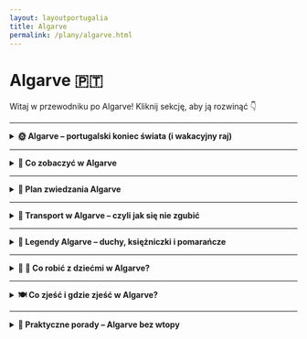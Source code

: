 ```yaml
---
layout: layoutportugalia
title: Algarve
permalink: /plany/algarve.html
---
```


# Algarve 🇵🇹 

Witaj w przewodniku po Algarve! Kliknij sekcję, aby ją rozwinąć 👇


---
<details>
  <summary><strong>🌞 Algarve – portugalski koniec świata (i wakacyjny raj)</strong></summary>
 
  <p>Algarve to ta część Portugalii, gdzie słońce chyba ma etat na pełen etat, plaże są jak z katalogu biura podróży, a klify wyglądają jakby je sam Photoshop projektował. Znajduje się na samym południu kraju i jest idealnym miejscem, jeśli chcesz: leżeć, jeść owoce morza, leżeć znowu, pływać, patrzeć na zachód słońca, i znów – leżeć. Czasem też można coś pozwiedzać, ale bez przesady – Algarve to przede wszystkim relaks i lekkie przypalenie ramion.</p>

  <h3>Co znajdziesz w Algarve?</h3>
  <ul>
    <li><strong>Klify jak z pocztówki</strong> – zwłaszcza w Lagos i przy Ponta da Piedade, gdzie natura poszalała z formami skalnymi. Zdjęcia robią się same, a selfie-stick aż piszczy z radości.</li>
    <li><strong>Plaże marzeń</strong> – od zatoczek ukrytych między skałami (Praia do Camilo) po długie piaskowe połacie (Meia Praia). Nogi będą piachowe, ale dusza szczęśliwa.</li>
    <li><strong>Urocze miasteczka</strong> – jak Tavira, Olhão czy Silves, gdzie życie toczy się powoli, a kawa smakuje jak powinna. Idealne, żeby „na chwilę przysiąść” i spędzić tam pół dnia.</li>
    <li><strong>Faro – lotnisko i więcej</strong> – większość zna tylko terminal, ale warto zajrzeć do starego miasta i zobaczyć Kościół z kośćmi (dosłownie, ściany z czaszek).</li>
    <li><strong>Owoce morza wszędzie</strong> – grillowane sardynki, ośmiornice, krewetki i inne morskie potwory. Nawet jak nie lubisz, to polubisz. A jeśli nie, to przynajmniej spróbujesz i powiesz, że jadłeś.</li>
  </ul>

  <h3>Dla kogo Algarve?</h3>
  <p>Dla tych, co chcą się wygrzać, dla surferów szukających fal po zachodniej stronie (Sagres i okolice), dla rodzin z dziećmi, dla zakochanych i dla tych, co po prostu chcą poczuć, że wakacje to stan ducha. Algarve nie wymaga wysiłku. Wystarczy się tam pojawić, a reszta zadzieje się sama (z wyjątkiem posmarowania się kremem z filtrem – to jednak trzeba zrobić samemu).</p>

  <p><em>PS: Nie zapomnij o kapeluszu, przeciwsłonecznych okularach i spokoju ducha – w Algarve to pakiet podstawowy.</em></p>
 
</details>
 

---

<details>
  <summary><strong>👀 Co zobaczyć w Algarve</strong></summary>
   
  <p>Algarve to nie tylko plaże i chillout – chociaż przyznajmy, to głównie one. Ale jeśli najdzie Cię nagła potrzeba „czegoś więcej”, oto lista atrakcji, które warto ogarnąć między jednym a drugim leżeniem:</p>

<details>    
  <summary><strong>🌅 Ponta da Piedade – klifowy spektakl natury</strong></summary>
  <p>📍 Współrzędne: 37.0805° N, 8.6696° W</p>

  <p>Jeśli Algarve miałoby swoją wizytówkę, to byłaby nią właśnie <strong>Ponta da Piedade</strong>. Ten spektakularny przylądek tuż przy Lagos wygląda jakby Matka Natura zamówiła specjalnie sesję zdjęciową u najlepszego fotografa. Złociste klify, szmaragdowo-turkusowa woda, łuki skalne, jaskinie, a wszystko to jakby przypadkiem rozsypane w najbardziej malowniczym miejscu na wybrzeżu. I co najważniejsze – zero kiczu. Czyste piękno.</p>

  <p>Na szczycie przylądka znajdziesz latarnię morską (uroczą, ale to nie ona jest gwiazdą) oraz system schodów prowadzących w dół – 182 stopnie do podziwiania klifów z poziomu wody. Ostrzegam: schody w dół są łatwe, schody w górę… mniej. Ale warto. Serio.</p>

  <p><strong>Najlepszy sposób zwiedzania?</strong> Zdecydowanie z łodzi! W porcie w Lagos codziennie rano startują małe łódki, które wpływają do grot, przepływają pod skalnymi łukami i omijają formacje skalne o wdzięcznych nazwach w stylu "słoń" czy "wielbłąd". Przewodnicy lubią rzucać żarciki – niektóre lepsze, niektóre… portugalskie.</p>

  <p>Jeśli nie lubisz kołysania (lub przewodników), możesz też wynająć kajak lub stand-up paddle i samodzielnie wpłynąć do jaskiń. Dla odważnych – bajka. Dla początkujących – mokre szorty gratis.</p>

  <p><strong>Porady od wyjadaczy:</strong></p>
  <ul>
    <li>🕶️ Rano – najlepsze światło i mniej ludzi. Idealne na zdjęcia "na Instagrama, ale bez tłumu w tle".</li>
    <li>🧴 Słońce praży jak na patelni – krem z filtrem obowiązkowy, chyba że chcesz przybrać barwy skał.</li>
    <li>🚤 Łódki odpływają z Lagos – nie rezerwuj na ostatnią chwilę w sezonie. Potem zostaje ci tylko machanie innym z klifu.</li>
    <li>📸 Koniecznie zabierz aparat, powerbank i pojemność w telefonie. Tu nawet kamień wygląda jak dzieło sztuki.</li>
  </ul>

  <p><em>Podsumowując:</em> Ponta da Piedade to nie punkt na mapie – to miejsce, które na długo zostaje w pamięci. A jeśli jeszcze trafisz na zachód słońca, to… cóż, pozostaje tylko wzruszyć się i zamówić sangrię na uczczenie widoków.</p>

</details>


<details>    
  <summary><strong>🏖️ Praia da Marinha – złota królowa plaż Algarve</strong></summary>
  <p>📍 Współrzędne: 37.0906° N, 8.4126° W</p>

  <p>To nie jest zwykła plaża. <strong>Praia da Marinha</strong> to ta plaża, którą pokazują w katalogach biur podróży, gdy chcą ci sprzedać "rajski wypoczynek w Portugalii" – i, o dziwo, tym razem nie kłamią. To naprawdę jedna z <em>najpiękniejszych plaż Europy</em>, według CNN, TripAdvisora i twojej sąsiadki Grażyny, która była tu trzy razy.</p>

  <p>Z góry wygląda jak obraz – złociste klify, woda w odcieniach turkusu i szmaragdu, i charakterystyczne skały w kształcie łuków oraz wież, które wyglądają jak zamki z piasku, tylko zrobione przez Posejdona. Możesz je podziwiać z punktu widokowego tuż przy parkingu – idealne miejsce na zdjęcia typu "spontan w długiej sukience z rozwianym włosem" (czyli tak naprawdę 45 minut pozowania).</p>

  <p>Zejście na plażę prowadzi po schodkach wykutych w skale – nie są trudne, ale po drodze można zgubić klapki, dziecko i cierpliwość. Na dole czeka cię raj – miękki piasek, woda przejrzysta jak łza i formacje skalne, które tworzą małe zatoczki, idealne do kąpieli, snurkowania i... romantycznych selfie.</p>

  <p><strong>Bonus dla aktywnych:</strong> plaża leży na trasie słynnego <strong>szlaku siedmiu wiszących dolin (Sete Vales Suspensos)</strong> – można dojść tu pieszo z Benagil lub dalej, a po drodze zbierać widoki jak pokemony. Tylko zrób zapas wody i kremu z filtrem, bo słońce nie bierze jeńców.</p>

  <p><strong>Praktyczne rady od plażowego guru:</strong></p>
  <ul>
    <li>🥾 Rano – najlepiej. Mniej ludzi, lepsze światło, więcej miejsca na ręcznik.</li>
    <li>🧺 Brak restauracji na dole – zabierz kanapki, owoce i coś do picia (prosecco? nie osądzam).</li>
    <li>🚻 Toalety są przy parkingu – skorzystaj <em>przed</em> zejściem, serio.</li>
    <li>🌊 Prądy bywają mocne – pływaj przy brzegu, nie udawaj delfina.</li>
    <li>📸 Drony są mile widziane – ale tylko jeśli umiesz nimi latać i nie wlecisz komuś w głowę.</li>
  </ul>

  <p><em>Podsumowując:</em> Praia da Marinha to złoty standard portugalskiego wybrzeża. Jeśli masz tylko jeden dzień na plażowanie w Algarve – przyjedź właśnie tutaj. I weź dużo pamięci w telefonie, bo każde 5 metrów to inne zdjęcie warte tapety na pulpicie.</p>

</details>


<details>    
  <summary><strong>🏰 Zamek w Silves – czerwony gigant z czasów Maurów</strong></summary>
  <p>📍 Współrzędne: 37.1895° N, 8.4384° W</p>

  <p>Jeśli Algarve kojarzy Ci się tylko z plażami i klifami, to <strong>Silves</strong jest tu po to, żeby to zmienić. To małe, klimatyczne miasteczko leży trochę w głębi lądu, z dala od parawanów i piasku w butach, i skrywa <strong>prawdziwą perełkę z czasów, gdy w Portugalii rządzili Maurowie</strong> – monumentalny, ceglano-czerwony zamek, który wygląda, jakby wciąż czekał na powrót sułtana (albo ekipy Netflixa kręcącej serial).</p>

  <p>Sam <strong>zamek w Silves</strong> to największa mauretańska twierdza w Algarve. Z murów rozciąga się widok na całe miasto i okoliczne doliny – można z tego miejsca spokojnie planować podbój regionu albo po prostu zjeść kanapkę z serem i podziwiać cyprysy.</p>

  <p>W środku zamku czeka kilka niespodzianek: potężne zbiorniki na wodę (maurów nie dało się zaskoczyć suszą), wykopaliska archeologiczne, po których można chodzić jak po sali muzealnej na świeżym powietrzu, oraz klimatyczny dziedziniec z pomarańczami. A jeśli masz wyobraźnię – usłyszysz echa dawnych bitew, szelest jedwabnych szat i stukot sandałów (albo to po prostu turyści w japonkach).</p>

  <p>Po zamku warto zejść do miasteczka – brukowane uliczki, białe domy z kolorowymi ramkami wokół okien, kawiarenki z pastel de nata i ludzie, którzy nigdzie się nie spieszą. Obok zamku znajduje się także imponująca <strong>katedra Sé de Silves</strong> – gotycka, zbudowana na fundamentach dawnego meczetu. Historia? Mieszanka totalna. I właśnie to jest piękne.</p>

  <p><strong>Wskazówki od zamkowego skauta:</strong></p>
  <ul>
    <li>🎫 Wstęp do zamku to zaledwie kilka euro – taniej niż kawa w Paryżu, a widoki lepsze.</li>
    <li>🕰️ Unikaj popołudnia latem – zamek nagrzewa się jak piekarnik z funkcją termoobiegu.</li>
    <li>📷 Weź aparat. Serio. Te czerwone mury na tle błękitnego nieba to fotogeniczny jackpot.</li>
    <li>🍊 W sezonie dojrzewają pomarańcze – pachnie bajką, a niektórzy twierdzą, że to właśnie tu narodził się pomysł na sok pomarańczowy.</li>
    <li>🚗 Najlepiej dojechać autem. Transport publiczny? Jest, ale działa jakby miał sjestę przez cały dzień.</li>
  </ul>

  <p><em>Podsumowując:</em> Silves to Algarve z zupełnie innej bajki – mniej plażowej, bardziej historycznej, klimatycznej i… cichszej. Idealne miejsce, by odpocząć od tłumów i zanurzyć się w średniowiecznej opowieści. A przy okazji – zrobić trochę kroków na murach zamku. Twoje buty będą zadowolone.
  </p>

</details>


<details>    
  <summary><strong>⛱️ Benagil Cave – dziura w dachu, która podbiła Internet</strong></summary>
  <p>📍 Współrzędne: 37.0877° N, 8.4251° W</p>

  <p>To nie jest zwykła jaskinia. <strong>Benagil Cave</strong>, znana też jako Algar de Benagil, to <em>gwiazda Instagrama, Pinterestu i folderów „bucket list”</em> – i nie bez powodu. Ta olbrzymia grota wyrzeźbiona przez ocean wygląda jak coś pomiędzy świątynią natury a ukrytą bazą Batmana. A w suficie… magiczne okno! Wielka dziura, przez którą wpada światło, oświetlając złoty piasek i turkusową wodę wewnątrz. Efekt? Kosmos.</p>

  <p><strong>Jak tam się dostać?</strong> No właśnie – to najczęstsze pytanie. Bo Benagil Cave to diva – piękna, ale niełatwa w obsłudze. Nie da się do niej <strong>zejść z klifu</strong> (choć wielu próbowało – z pomocą karetki). Najbezpieczniejsze opcje to:</p>
  <ul>
    <li>🚤 <strong>Rejs łodzią</strong> z plaży Benagil lub z Portimão – najwygodniejsza opcja, często z przewodnikiem, który zna 12 dowcipów o skałach.</li>
    <li>🛶 <strong>Kajakiem</strong> – dla sportowców lub tych, którzy lubią, jak woda chlupie za kołnierzem.</li>
    <li>🏄‍♂️ <strong>Stand-up paddle</strong> – bardziej ryzykowna opcja dla równowagowych ninja.</li>
  </ul>

  <p><strong>Uwaga!</strong> <em>Nie</em> próbuj dopłynąć wpław. Serio. Fale, skały i prądy potrafią pokazać, że to ocean, a nie basen w kurorcie. Poza tym – zabierzesz telefon? Selfie z wnętrza jaskini to obowiązek.</p>

  <p>Wewnątrz groty jest plaża – mała, piaszczysta, otoczona przez monumentalne skały i bajeczne kolory. Akustyka jak w operze, widoki jak z pocztówki, a uczucie? Jakbyś odkrył sekret, o którym wiedzą tylko bogowie oceanu i kilku influencerów z dronem.</p>

  <p><strong>Porady od ludzi, którzy już tam byli i przeżyli:</strong></p>
  <ul>
    <li>⏰ Wybierz poranek – mniej ludzi, lepsze światło, mniejsze fale.</li>
    <li>🎟️ Zarezerwuj wycieczkę wcześniej, zwłaszcza w sezonie – inaczej zostaniesz na brzegu z rozczarowaniem i gofrem.</li>
    <li>🩴 Weź wodoodporne buty i rzeczy, które mogą się zamoczyć – chyba że lubisz wracać z plecakiem, który pachnie jak łódź rybacka.</li>
    <li>📸 Najlepsze zdjęcia? Stań pod dziurą i spójrz w górę – światło robi robotę. Bonus: 50% szans, że trafisz na czyjegoś drona w kadrze.</li>
  </ul>

  <p><em>Podsumowując:</em> Benagil Cave to jedna z tych atrakcji, które wyglądają jak fejk, a są całkowicie prawdziwe. Magiczna, unikatowa, kapryśna – ale jak już tam staniesz i spojrzysz w górę, wiesz, że właśnie dotknąłeś portugalskiego cudu natury. I będzie Ci się śniła po powrocie do domu.</p>
</details>


<details>    
  <summary><strong>🦩 Ria Formosa – Algarve w wersji dzikiej i zaskakująco różowej</strong></summary>
  <p>📍 Współrzędne (centrum parku): 37.0172° N, 7.7745° W</p>

  <p>Ria Formosa to <strong>park narodowy z innej bajki</strong> – nie klify, nie jaskinie, nie zamki... tylko wielki, rozległy labirynt <strong>lagun, mokradeł, wysp i kanałów</strong>, gdzie Algarve pokazuje swoją <em>zielono-niebieską, dziką twarz</em>. Dla miłośników natury – raj. Dla dzieci – przygoda. Dla flamingów – dom.</p>

  <p>Ten nadmorski ekosystem ciągnie się wzdłuż wybrzeża, od Faro po Tavirę, i wygląda zupełnie inaczej w zależności od pory dnia i... przypływu. W jednej chwili idziesz po suchej ścieżce, a dwie godziny później masz już jezioro pod nogami. Nuda? Tu nie istnieje.</p>

  <p>Główne atrakcje? <strong>Flamingi, kormorany, wydmy, wyspy z dzikimi plażami</strong>, tradycyjne łodzie rybackie i szlaki, na których nie spotkasz ani McDonalda, ani tłumu turystów. Za to możesz natknąć się na... <strong>kraby przemykające bokiem przez ścieżkę</strong>, świnie błotne (nie oceniamy), a nawet ludzi zbierających małże z błota – od pokoleń.</p>

  <p><strong>Jak zwiedzać?</strong> Ria Formosa to nie jeden punkt na mapie – to cały świat. Najlepsze opcje:</p>
  <ul>
    <li>🛶 <strong>Rejs łodzią</strong> z Faro lub Olhão – różne trasy, niektóre zahaczają o dzikie wyspy z plażami, które wyglądają jak Karaiby (bez kokosów).</li>
    <li>🚶‍♀️ <strong>Wędrówki piesze</strong> – zwłaszcza w okolicach <strong>Ludo Trail</strong> (obok lotniska w Faro), gdzie można spotkać flamingi, bociany i ludzi robiących zdjęcia każdej mewie.</li>
    <li>🚲 <strong>Rowerem</strong> – wiele ścieżek rowerowych prowadzi przez parki, pola i mosty z widokiem na wodę. Zero nudnych kilometrów.</li>
  </ul>

  <p><strong>Wyspy w Ria Formosa</strong> to osobna liga. <strong>Ilha Deserta</strong> to – jak nazwa wskazuje – pusta wyspa z niesamowitą plażą i jednym barem (serio, <em>jednym</em>). <strong>Ilha do Farol</strong> to wioska z latarnią morską i domkami jak z pocztówek. <strong>Ilha da Culatra</strong> – spokojne rybackie życie, zero asfaltu, piasek zamiast chodników.</p>

  <p><strong>Porady od obserwatorów ptaków (i ludzi):</strong></p>
  <ul>
    <li>🕊️ Najwięcej flamingów wczesnym rankiem lub przy zachodzie słońca – i nie, nie są różowe jak guma balonowa, tylko bardziej w kolorze „łososiowej elegancji”.</li>
    <li>🌊 Przypływy zmieniają wszystko – sprawdź tabelę pływów, jeśli planujesz wędrówki przybrzeżne.</li>
    <li>🧢 Słońce pali – nawet wiosną. Weź kapelusz, krem, dużo wody i coś do jedzenia (bo na szlaku nie ma Żabki).</li>
    <li>🚤 Rejsy są różne – od szybkich łodzi motorowych po spokojne łódki rybackie. Wybierz zgodnie z temperamentem i tolerancją na bryzgającą wodę.</li>
  </ul>

  <p><em>Podsumowując:</em> Ria Formosa to Algarve bez parasoli plażowych i plastikowych pamiątek. To miejsce, gdzie natura rządzi, flamingi mają priorytet, a człowiek musi się dostosować – i dobrze. Bo takich miejsc na mapie Europy już niewiele zostało.</p>
</details>

<details>    
  <summary><strong>🌊 Sagres & Przylądek Świętego Wincentego – koniec świata, a jednak początek przygody</strong></summary>
  <p>📍 Współrzędne: 37.0246° N, 8.9957° W</p>

  <p>Wyobraź sobie, że stoisz na skraju Europy. Dalej już tylko ocean, wiatr i legendy o tym, że kiedyś właśnie tu kończył się świat. Witamy w <strong>Sagres</strong> i na <strong>Cabo de São Vicente</strong> – miejscu, gdzie historia, natura i „wiatr urywający głowę” spotykają się na herbatce.</p>

  <p><strong>Sagres</strong> to spokojne, nieco senne miasteczko, które w średniowieczu było centrum <em>nawigacyjnego geniuszu</em>. To właśnie tu książę Henryk Żeglarz (tak, ten od wielkich odkryć) założył swoją szkołę morską. Dziś po Henryku zostało muzeum, twierdza i mnóstwo gołębi, ale klimat odkrywcy wciąż unosi się w powietrzu.</p>

  <p><strong>Fortaleza de Sagres</strong> to punkt obowiązkowy. Wchodzisz na wielką skalistą platformę, otoczoną oceanem, gdzie znajduje się potężna forteca z XVIII wieku. W środku – <strong>róża wiatrów</strong>, tajemniczy kompas wielkości boiska i widoki, które wyglądają jak tło do reklamy perfum „Wolność i sól morska”.</p>

  <p>Potem pora na crème de la crème, czyli <strong>Przylądek Świętego Wincentego</strong>. To <em>najbardziej na południowy zachód wysunięty punkt Europy kontynentalnej</em>. Klify tu są potężne, ocean grzmi jak basista w kapeli metalowej, a latarnia morska stoi na straży od 1846 roku. I uwaga: nadal działa! W nocy błyska jak gwiazda rocka na tournée.</p>

  <p><strong>Co robić?</strong></p>
  <ul>
    <li>📸 Fotografuj – najlepiej o zachodzie słońca, kiedy niebo płonie, a selfie nabierają epickiego znaczenia.</li>
    <li>🍔 Zjedz hot-doga w budce przy latarni – serio, lokalny klasyk. Nazywają go „<em>The Last Sausage Before America</em>”.</li>
    <li>🧭 Posłuchaj wiatru – nie masz wyjścia. Nosi czapki, okulary i dzieci. Przygotuj się na fryzurę „po portugalsku”, czyli: burza na głowie.</li>
  </ul>

  <p><strong>Pro tipy:</strong></p>
  <ul>
    <li>🧥 Weź kurtkę – nawet latem. Serio. To <em>jedno z najbardziej wietrznych miejsc w Europie</em>, i nie mów, że nie ostrzegałem.</li>
    <li>🚗 Najlepiej dojechać samochodem – autobusy tu zaglądają, ale raczej z ciekawości niż regularnie.</li>
    <li>🥾 Jeśli masz czas, przejdź kawałek szlakiem Rota Vicentina – widoki jak z katalogu National Geographic, tylko z większą ilością kurzu w butach.</li>
  </ul>

  <p><em>Podsumowując:</em> Sagres i Cabo de São Vicente to nie tylko „końcówka mapy”, ale miejsce, gdzie naprawdę <strong>czuć potęgę natury</strong>, historię odkrywców i urok dzikiego Algarve. Po wizycie tutaj człowiek nabiera respektu do żywiołów… i porządnego apetytu.</p>
  
</details>

<details>    
  <summary><strong>🏛️ Praça da República w Tavirze – główny plac, który zna wszystkie plotki</strong></summary>
  <p>📍 Współrzędne: 37.1255° N, 7.6459° W</p>

  <p>Jeśli Tavira to serce wschodniego Algarve, to <strong>Praça da República</strong> jest jego bicie – rytmiczne, leniwe i bardzo portugalskie. To nie tylko plac, to <em>scena życia miejskiego</em>: z jednej strony kawiarnie i lodziarnie, z drugiej neoklasyczny ratusz, w tle odgłosy rozmów, stukot filiżanek i… szum palmy, która widziała więcej niż niejeden przewodnik.</p>

  <p>W dzień – miejsce na kawkę, odpoczynek i obserwowanie emerytów grających w domino. Wieczorem – romantyczna sceneria do zdjęć, spacerów i śpiewów z lokalnego festiwalu, jeśli trafisz. Atmosfera? <strong>100% slow life</strong> – tu nikt się nie spieszy, a jeśli ktoś biegnie, to pewnie zgubił kapelusz przy przeciągu z Ria Formosa.</p>

  <p>W centrum placu stoi <strong>pomnik żołnierzy poległych w I wojnie światowej</strong>, a kilka kroków dalej płynie <strong>rzeka Gilão</strong> z zabytkowym rzymskim mostem, który też wszystko widział, ale nie zdradzi. W sezonie odbywają się tu koncerty, festiwale i nocne spacery z lodami – obowiązkowo z bakaliowym.</p>

  <p><strong>Co zobaczyć wokół?</strong></p>
  <ul>
    <li>⛪ <strong>Igreja da Misericórdia</strong> – barokowy kościółek z błękitnymi azulejos wewnątrz. Niewielki, ale WOW.</li>
    <li>🌉 <strong>Ponte Romana</strong> – most niby rzymski, ale raczej średniowieczny. Za to widoki na rzekę i kamieniczki – pocztówkowe.</li>
    <li>☕ Kawiarnie z widokiem – usiądź, zamów <em>galão</em> (portugalską kawę z mlekiem) i zachwyć się, że życie może być takie proste.</li>
  </ul>

  <p><strong>Pro tipy:</strong></p>
  <ul>
    <li>🕰️ Najlepszy czas na wizytę? Tuż przed zachodem słońca – złote światło i chłodniejszy klimat sprawiają, że Tavira wygląda jak z katalogu „Idealne życie nad rzeką”.</li>
    <li>🍦 Lody? Idź w stronę domowych smaków – figi, migdały, miód. Algarve na języku.</li>
    <li>🪑 Nie bój się usiąść na ławce i po prostu popatrzeć – Tavira to miasto, które nagradza cierpliwych obserwatorów.</li>
  </ul>

  <p><em>Podsumowując:</em> Praça da República to nie tylko plac. To <strong>miejsce spotkań, smaków i chwil bez pośpiechu</strong>. Nie musisz tu nic robić – wystarczy być. A to w Tavirze uznaje się za sukces dnia.</p>
  
</details>


<details>    
  <summary><strong>⛪ Igreja de São Lourenço – niepozorna z zewnątrz, oszałamiająca w środku</strong></summary>
  <p>📍 Współrzędne: 37.0841° N, 8.0246° W</p>

  <p>Nie daj się zwieść – ta niewielka, biała kapliczka w miasteczku Almancil wygląda z zewnątrz jak wiele innych portugalskich kościołów: skromna fasada, cicha uliczka, zero blasku. Ale wystarczy przekroczyć próg <strong>Igreja de São Lourenço</strong>, żeby… opaść z wrażenia.</p>

  <p>Wnętrze to prawdziwa <strong>eksplozja niebiesko-białych azulejos</strong> z XVIII wieku. Każda ściana, sufit, kopuła – pokryte są ręcznie malowaną ceramiką, tworząc niekończące się opowieści o życiu św. Wawrzyńca (czyli São Lourenço), który – jak głosi legenda – zginął śmiercią męczeńską na ruszcie. Ale spokojnie, w kościele nie czuć spalenizny, tylko <em>zachwyt i szacunek do portugalskiego kunsztu dekoracji</em>.</p>

  <p>To jedno z najlepszych przykładów baroku „z kafelków” w całym Algarve. Gra światła na bieli i błękicie, złocenia, rzeźbiony ołtarz – wszystko to sprawia, że wnętrze kościółka wygląda bardziej jak królewska komnata niż miejsce modlitwy w niewielkim miasteczku.</p>

  <p><strong>Dlaczego warto?</strong></p>
  <ul>
    <li>🎨 Azulejos – to nie są tylko dekoracje. To <em>cała Biblia na płytkach</em>. Sceny z życia świętego, symbole, rośliny i aniołki. Możesz podziwiać godzinami.</li>
    <li>📷 Idealne miejsce na zdjęcia „wow”, choć <strong>zakaz fotografowania</strong> bywa egzekwowany – aparat lepiej schować, a chłonąć wzrokiem.</li>
    <li>🧘 Cisza i spokój – mimo rosnącej popularności, miejsce wciąż jest intymne i niezatłoczone. Idealne na chwilę zadumy lub po prostu… odpoczynku od upału.</li>
  </ul>

  <p><strong>Pro tipy:</strong></p>
  <ul>
    <li>🎟️ Wstęp jest płatny (ok. 2-3 €), ale <strong>warto każdej monety</strong>. Gotówka może się przydać, bo nie zawsze działa terminal.</li>
    <li>🕰️ Sprawdź godziny otwarcia – kościół często zamknięty w porze sjesty (13:00–15:00) i w niedziele.</li>
    <li>🚗 Najlepiej podjechać autem – Almancil nie jest dużym miasteczkiem, ale komunikacja publiczna raczej omija to miejsce.</li>
  </ul>

  <p><em>Podsumowując:</em> Igreja de São Lourenço to <strong>klejnot barokowego Algarve</strong>, który pokazuje, że nie wszystko, co imponujące, musi być ogromne. To jedna z tych atrakcji, po których wychodzisz i mówisz tylko: „wow”. I masz rację.</p>
  
</details>

<details>    
  <summary><strong>🏖️ Praia do Camilo – 200 schodów do raju (i tyle samo z powrotem)</strong></summary>
  <p>📍 Współrzędne: 37.0911° N, 8.6696° W</p>

  <p>Jeśli Algarve miałoby wybrać swoje ulubione selfie, to byłoby zrobione właśnie tutaj – na <strong>Praia do Camilo</strong>, jednej z najbardziej fotogenicznych plaż w całym regionie. Ukryta między skalistymi klifami Lagos, oferuje <em>widoki jak z folderu biura podróży</em>, tylko że prawdziwe.</p>

  <p>Żeby się tu dostać, trzeba zejść po drewnianych schodach. Dokładnie 200 stopni w dół – liczysz przy pierwszym zejściu, przy powrocie raczej sapiesz. Ale warto, bo na dole czeka <strong>złoty piasek, turkusowa woda</strong> i magiczne formacje skalne, które wyrzeźbił sam ocean… albo bardzo ambitny artysta natury.</p>

  <p><strong>Dlaczego wszyscy tu przychodzą?</strong></p>
  <ul>
    <li>📸 <strong>Widok z góry</strong> – ten moment, gdy stoisz u szczytu schodów i widzisz plażę wciśniętą między pomarańczowe klify i lazurową wodę… <em>natychmiastowa potrzeba zrobienia zdjęcia</em>.</li>
    <li>⛱️ <strong>Relaks w stylu boutique</strong> – plaża jest nieduża, ale dzięki temu intymna. Dwie zatoczki połączone wydrążonym w skale tunelem tworzą coś na kształt sekretnego resortu natury.</li>
    <li>🌊 <strong>Snorkeling</strong> – przejrzysta woda i skaliste dno to raj dla fanów maski i rurki. Może nie Wielka Rafa, ale rybki są, kraby też, i czasem nawet cień ośmiornicy.</li>
  </ul>

  <p><strong>Pro tipy:</strong></p>
  <ul>
    <li>🕒 Najlepiej przyjść rano – wtedy jeszcze są miejsca i słońce idealnie oświetla wodę. W sezonie robi się tu naprawdę tłoczno!</li>
    <li>🥤 Weź wodę i przekąski – na dole nie ma żadnych barów. Natura mówi: „Zrelaksuj się, ale przygotuj sam.”</li>
    <li>🌅 Zachód słońca z góry schodów? <strong>Najlepszy Instagram moment Algarve</strong>. Usiądź, zachwyć się i… nie zbliżaj się za bardzo do krawędzi.</li>
  </ul>

  <p><em>Podsumowując:</em> Praia do Camilo to <strong>mała plaża z wielkim efektem „wow”</strong>. Idealna na poranny chill, snorkeling i zachwyty estetyczne. Schody Cię zmęczą, ale serducho powie: „Dzięki, że tu przyszliśmy.”</p>

</details>

<details>    
  <summary><strong>🌆 Albufeira – imprezowa stolica Algarve z duszą rybackiej wioski</strong></summary>
  <p>📍 Współrzędne: 37.0891° N, 8.2479° W</p>

  <p>Kiedyś cicha wioska rybacka z białymi domkami i suszącymi się ośmiornicami, dziś – <strong>centrum rozrywki, plażowania i nocnego życia</strong> w Algarve. Albufeira to miasto, które nigdy nie śpi (albo przynajmniej robi przerwę tylko w porze sjesty).</p>

  <p>To miejsce, gdzie rano spacerujesz po wąskich uliczkach starego miasta z kawą i pastel de nata, w południe chillujesz na plaży z drinkiem w kokosie, a wieczorem… no cóż, <strong>tańczysz do białego rana na The Strip</strong> – czyli najbardziej imprezowej ulicy Algarve, gdzie każda knajpa ryczy innym beatem, a neonów więcej niż w Las Vegas (tylko z większą ilością sandałów).</p>

  <p><strong>Co warto zobaczyć w Albufeirze?</strong></p>
  <ul>
    <li>🏖️ <strong>Praia dos Pescadores</strong> – plaża rybaków z widokiem na klify i kolorowe łodzie. Idealna do zdjęć, opalania i testowania poziomu piasku między palcami.</li>
    <li>⛪ <strong>Stare miasto</strong> – białe domy, brukowane uliczki, muzyka na żywo, sklepy z kapeluszami, które nigdy nie będą pasować, ale musisz je kupić.</li>
    <li>🚡 <strong>Windy panoramiczne</strong> – tak, są tu windy miejskie! Możesz podjechać z poziomu plaży na klify i poczuć się jak w futurystycznym filmie wakacyjnym.</li>
  </ul>

  <p><strong>Dla kogo jest Albufeira?</strong></p>
  <ul>
    <li>🎉 Dla imprezowiczów – w lipcu i sierpniu miasto zamienia się w jedno wielkie party. Jeśli szukasz ciszy – wybierz Tavirę.</li>
    <li>👨‍👩‍👧‍👦 Dla rodzin – mimo reputacji, Albufeira ma też sporo atrakcji dla dzieci, zwłaszcza w ciągu dnia (plaże, parki wodne w pobliżu, rejsy z delfinami).</li>
    <li>🏖️ Dla plażowiczów – w mieście i wokół niego znajdziesz mnóstwo plaż: od tłocznych i kolorowych po ukryte zatoczki dla zakochanych i introwertyków.</li>
  </ul>

  <p><strong>Pro tipy:</strong></p>
  <ul>
    <li>🚕 Po „The Strip” lepiej wrócić taksówką niż na piechotę – nogi nie wytrzymają samby do 4 rano.</li>
    <li>🍽️ Zaskakująco dobra kuchnia w bocznych uliczkach – nie zniechęcaj się turystycznym zgiełkiem, bo między barami kryją się perełki z domowymi daniami.</li>
    <li>📅 Poza sezonem (maj, wrzesień) miasto zwalnia – plaże są puste, a słońce nadal działa. Ideał.</li>
  </ul>

  <p><em>Podsumowując:</em> Albufeira to <strong>wakacyjna mieszanka słońca, muzyki, smażonego dorsza i neonów</strong>. Idealna dla tych, którzy chcą połączyć plażing z imprezingiem – i nie boją się odrobiny hałasu w zamian za dużo przygód.</p>

</details>


<details>    
  <summary><strong>⚓ Lagos – historia, klify i zachody słońca, które zatrzymują czas</strong></summary>
  <p>📍 Współrzędne: 37.1017° N, 8.6742° W</p>

  <p>Jeśli Algarve miałoby własną pocztówkę, to byłaby zrobiona właśnie tutaj – w <strong>Lagos</strong>, mieście łączącym portugalską duszę, piracką przeszłość i instagramowe klify w jedno niezapomniane miejsce.</p>

  <p>To dawne miasto portowe miało sporo przygód: statki, odkrywcy, handlarze… a dziś? <strong>Turyści, artyści i surferzy</strong>. Lagos jest żywe, ale nie hałaśliwe, piękne, ale nie sztuczne – po prostu idealne na wakacyjny romans z Portugalią.</p>

  <p><strong>Co tu robić?</strong></p>
  <ul>
    <li>⛰️ <strong>Ponta da Piedade</strong> – klify, które wyglądają jakby zostały stworzone specjalnie do folderów biur podróży. Najlepiej zobaczyć je z łodzi albo o zachodzie słońca – <em>gwarantowane „wow”</em>.</li>
    <li>🏖️ <strong>Praia do Camilo</strong> – 200 schodków do plaży marzeń. Mała, urocza, idealna na zdjęcia i relaks (i zadyszkę przy powrocie).</li>
    <li>🏰 <strong>Stare miasto</strong> – pełne kolorowych domów, brukowanych uliczek, klimatycznych knajpek i murali, które próbują przekonać Cię, żebyś został tu na zawsze.</li>
    <li>⛵ <strong>Rejsy po jaskiniach</strong> – wsiadasz do małej łódki, wpływasz do skalnych korytarzy i przez chwilę czujesz się jak portugalski Indiana Jones (z kamizelką ratunkową).</li>
  </ul>

  <p><strong>Dla kogo jest Lagos?</strong></p>
  <ul>
    <li>⛵ Dla romantyków – zachody słońca na klifach to czyste złoto.</li>
    <li>🏄 Dla surferów i aktywnych – w okolicy znajdziesz świetne fale, trasy rowerowe i piesze.</li>
    <li>📷 Dla fanów zdjęć – Lagos to jedna wielka sesja zdjęciowa: ściany w pastelowych kolorach, stare drzwi, kaktusy i kwiaty rosnące tam, gdzie nikt ich nie zaprosił.</li>
  </ul>

  <p><strong>Pro tipy:</strong></p>
  <ul>
    <li>🕒 O poranku idź na Praia do Camilo, przed tłumem i słońcem jak z piekarnika.</li>
    <li>🍦 Spróbuj lokalnych lodów figowych – smak Algarve w wersji mrożonej.</li>
    <li>🚗 Parking w centrum? Lepiej nie. Zostaw auto kawałek dalej i przespaceruj się przez piękne uliczki.</li>
  </ul>

  <p><em>Podsumowując:</em> Lagos to <strong>esencja Algarve w pigułce</strong>: historia, plaże, klify i luz. Jedziesz na chwilę, a zostajesz w sercu na długo. Idealne na zachwyty, spacery i przypomnienie sobie, jak to jest naprawdę odpoczywać.</p>
  
</details>


<details>
  <summary><strong>🚤 Portimão – serce Algarve z maritimowym charakterem i sportową duszą</strong></summary>
  <p>📍 Współrzędne: 37.1360° N, 8.5390° W</p>

  <p>Portimão to miasto, które łączy w sobie nowoczesny puls Algarve z tradycją rybackiego portu i sportowych emocji. To tutaj znajdziesz szerokie plaże, tętniące życiem promenady i… ogromne jachty, które przypominają, że na południu Portugalii potrafią się bawić na całego.</p>

  <p><strong>Co warto zobaczyć?</strong></p>
  <ul>
    <li>🏖️ <strong>Praia da Rocha</strong> – jedna z najbardziej znanych i rozległych plaż Algarve, z piaskiem miękkim jak chmurka i klifami, które robią wrażenie.</li>
    <li>⚓ <strong>Portimão Marina</strong> – idealne miejsce na spacer wśród jachtów, restauracji i barów z widokiem na morze. Wieczorem to centrum życia towarzyskiego miasta.</li>
    <li>🏛️ <strong>Muzeum Portimão</strong> – dawna fabryka konserw rybnych, teraz miejsce pełne historii, sztuki i ciekawostek o regionie.</li>
    <li>🚤 <strong>Sporty wodne</strong> – jeśli lubisz adrenalinę, Portimão oferuje jet-ski, windsurfing, a nawet wyścigi motorówek – miejscowi traktują to niemal jak religię.</li>
  </ul>

  <p><strong>Dla kogo jest Portimão?</strong></p>
  <ul>
    <li>🌞 Dla miłośników plażowania – Praia da Rocha nie zawiedzie żadnego fana słońca i piasku.</li>
    <li>🏄 Dla aktywnych – sporty wodne i bliskość tras rowerowych i spacerowych.</li>
    <li>🍴 Dla smakoszy – rybne restauracje nad mariną serwują świeże, prosto z oceanu smakołyki.</li>
    <li>🎉 Dla tych, którzy chcą trochę życia nocnego, ale bez dzikiego imprezowego chaosu.</li>
  </ul>

  <p><strong>Pro tipy:</strong></p>
  <ul>
    <li>🌅 Zarezerwuj stolik w restauracji na molo na zachód słońca – widok wart każdej ceny.</li>
    <li>🚶‍♂️ Warto przejść się do mniejszej, kameralnej plaży Praia do Vau – spokój gwarantowany.</li>
    <li>🎟️ Sprawdź lokalne wydarzenia sportowe – czasem trafisz na coś naprawdę spektakularnego!</li>
  </ul>

  <p><em>Podsumowując:</em> Portimão to idealne miejsce, jeśli szukasz połączenia plażowego luzu z aktywnością i odrobiną miejskiego zgiełku – wszystko okraszone świeżym, oceanicznym powietrzem i portugalską gościnnością.</p>
  
</details>


<details>
  <summary><strong>🕵️‍♀️ Sekretne miejsca w Algarve</strong></summary>
 
  <p>Algarve to nie tylko top 10 z TripAdvisora. Wśród klifów, plaż i miasteczek kryją się miejsca, które lokalni znają, a turyści omijają – często dlatego, że GPS tam się poddaje. Oto lista dla ciekawskich, buntowników i poszukiwaczy spokoju (lub Insta-hitów bez ludzi w tle):</p>

  <ul>
    <li>
      <strong>🧭 Praia da Amoreira</strong> – <em>37.3475° N, 8.8504° W</em><br>
      Plaża z rzeką, która wpada do oceanu. Można się kąpać w słonej wodzie, potem w słodkiej – a potem znów w słonej. Dzikie widoki, zero tłumu. Sielanka + bonus dla dzieci.
    </li>

    <li>
      <strong>🌅 Zatoczka Praia dos Estudantes (Lagos)</strong> – <em>37.1007° N, 8.6690° W</em><br>
      Malutka plaża ukryta między skałami, z romantycznym rzymskim mostkiem nad głową. Brzmi jak bajka? Wygląda też tak. Trzeba się trochę poszwendać, żeby ją znaleźć.
    </li>

    <li>
      <strong>🌿 Wioska Alte i jej źródła</strong> – <em>37.2221° N, 8.1767° W</em><br>
      Białe domki, brukowane uliczki, zero komercji. Obok – źródła (Queda do Vigário), gdzie można wskoczyć do naturalnego basenu. Portugalska wieś jak z pocztówki sprzed internetu.
    </li>

    <li>
      <strong>⛲ Fonte Benémola</strong> – <em>37.2269° N, 7.9561° W</em><br>
      Rezerwat przyrody z szlakiem wzdłuż rzeczki. Mało ludzi, dużo natury i idealne miejsce, żeby przypomnieć sobie, że istnieje coś takiego jak cień.
    </li>

    <li>
      <strong>🪨 Plaża Praia do Carvalho</strong> – <em>37.0863° N, 8.4332° W</em><br>
      Wejście przez tunel wydrążony w skale. Serio. Za nim czeka rajska plaża ukryta między klifami. Mało znana, więc często pusta – czyli idealnie.
    </li>

    <li>
      <strong>🧂 Saliny w Castro Marim</strong> – <em>37.2172° N, 7.4380° W</em><br>
      Morza soli po horyzont, flamingi i błoga cisza. A jak trafisz dobrze, to i kąpiel błotna się znajdzie. Prawie jak spa, tylko bardziej naturalnie (i z lekkim zapachem siarki).
    </li>

    <li>
      <strong>⛰️ Rocha da Pena – mini trekking z widokiem</strong> – <em>37.2522° N, 8.1330° W</em><br>
      Świetna trasa piesza z pięknym widokiem na Algarve z góry. Niby nie Tatry, ale nogi poczują, że coś robiły. A na górze – cisza i panorama jak z drona.
    </li>
  </ul>

  <p><em>PS: Jeśli zapytasz miejscowych o drogę do tych miejsc, zazwyczaj powiedzą: „Ooo, tam ładnie, ale nie ma po co jechać.” To znaczy, że trafiasz idealnie.</em></p>


</details>

</details>

---

<details>
  <summary><strong>🚶 Plan zwiedzania Algarve</strong></summary>


 <details>
  <summary><strong>📍 Dzień 1 – Zachodnie Algarve: klify, plaże i koniec świata</strong></summary>
 
  <p>Zaczynamy z przytupem! Zachodnie Algarve to dzika natura, monumentalne klify i miasteczka z duszą. Nie trzeba się spieszyć – tutaj wszystko płynie swoim leniwym, południowym rytmem. Idealny dzień na pierwszy kontakt z regionem, wiatr we włosach i... sól na twarzy.</p>

  <h3>🌊 Ponta da Piedade</h3>
  <p>Legenda głosi, że to tutaj morze powiedziało „wow” po raz pierwszy. Ponta da Piedade to zespół złotych klifów i skalnych łuków, które wyglądają jakby je ktoś wyrzeźbił specjalnie pod Instagram. Schodzisz po stromych schodach, a potem... dech zapiera. Można też wypłynąć łódką między skały – kapitanowie łódek to pół-przewodnicy, pół-komicy, opowiadający bajki o każdej skale. Z góry – epickie widoki. Z dołu – magia. Obowiązkowy punkt dnia, serio.</p>

  <h3>🏖️ Praia do Camilo</h3>
  <p>Jeśli myślałeś, że już nic cię nie zaskoczy – ta plaża mówi „hola”. Praia do Camilo to mała zatoka ukryta między skałami, do której prowadzi około 200 schodków. Warto zejść! Kryształowa woda, naturalne tunele w skałach, zero komercji. Idealne miejsce na kąpiel, leżenie jak naleśnik i robienie zdjęć, które potem będą wyglądać jak z folderu biura podróży. Uwaga: mała, więc im wcześniej tym lepiej.</p>

  <h3>🏙️ Stare Miasto Lagos</h3>
  <p>Po plażowym relaksie pora zanurzyć się w klimatyczne uliczki Lagos. To miasteczko ma wszystko: białe domki, niebieskie azulejos, brukowane chodniki i mnóstwo kawiarenek, w których pastel de nata smakuje jak niebo. Można się zgubić – i to dobrze! Polecam przejść przez łuk Arco de São Gonçalo, zajrzeć do Igreja de Santo António (z barokowym „wow” w środku) i posiedzieć przy porcie. Wieczorem w mieście budzi się życie – grają muzykę, tańczą, śmieją się. Czujesz, że tu jest po prostu dobrze.</p>

  <h3>🌅 Cabo de São Vicente – koniec świata na zachód słońca</h3>
  <p>A na koniec dnia… czas na metafizykę. Cabo de São Vicente, znane jako „Koniec Świata”, to najbardziej na południowy zachód wysunięty punkt Europy kontynentalnej. Latarnia morska, pionowe klify i ocean, który nie ma końca. Zachody słońca są tu tak spektakularne, że tłumy ludzi biją brawo, gdy tarcza słońca znika pod linią wody. Serio, biją brawo. Weź bluzę (wieje!) i termos z czymś ciepłym – bo to nie tylko widok, to rytuał.</p>

  <p><em>Tip: Jeździsz autem? Z Lagos do Sagres masz niecałe 35 minut malowniczą trasą – a wraca się po ciemku, więc dobrze wcześniej zatankować i wiedzieć, gdzie ręczny.</em></p>

<div style="background-color:#f0f8ff; border-left: 6px solid #0077b6; padding: 16px; margin-top: 32px; border-radius: 8px;">
  <h3>🚗 Gdzie zaparkować?</h3>
  <ul>
    <li><strong>Ponta da Piedade:</strong> Mały bezpłatny parking przy punkcie widokowym – rano jeszcze pusty, po 11:00 robi się safari.</li>
    <li><strong>Praia do Camilo:</strong> Teoretycznie parking przy plaży, w praktyce ciasno. Lepiej zaparkować kawałek wyżej przy drodze i zejść pieszo (10 min spaceru z widokami!).</li>
    <li><strong>Lagos centrum:</strong> Duży parking podziemny „Parque da Frente Ribeirinha” – blisko starego miasta i portu. Płatny, ale spokojny.</li>
    <li><strong>Sagres / Cabo de São Vicente:</strong> Dużo miejsca przy latarni – nie martw się, zmieści się nawet autokar z Niemiec.</li>
  </ul>
</div>

<div style="background-color:#fff3cd; border-left: 6px solid #ff9800; padding: 16px; margin-top: 24px; border-radius: 8px;">
  <h3>🍴 Co zjeść po drodze?</h3>
  <ul>
    <li><strong>Śniadanie w Lagos:</strong> Kawiarnia <em>Goji Lounge Café</em> – dobra kawa, smoothie i bajgle. Hipstersko, ale nie przesadnie.</li>
    <li><strong>Obiad w Lagos:</strong> <em>Casinha do Petisco</em> – lokalna tawerna z gigantyczną porcją cataplany (duszonych owoców morza) i klimatem jak u cioci na niedzieli.</li>
    <li><strong>Kolacja w Sagres:</strong> <em>A Sagres</em> – świeże ryby, widok na ocean i najlepszy grillowany tuńczyk w tej szerokości geograficznej.</li>
    <li><strong>Przekąska na Cabo:</strong> Kultowa budka z napisem „<em>Last Bratwurst Before America</em>” – nie żartuję, sprzedają kiełbaski z widokiem na przepaść.</li>
  </ul>
</div>

<div style="background-color:#e6ffe6; border-left: 6px solid #2e8b57; padding: 16px; margin-top: 24px; border-radius: 8px;">
  <h3>🕵️ Ukryte smaczki (czytaj: sekrety dla wtajemniczonych)</h3>
  <ul>
    <li><strong>Tuż obok Praia do Camilo</strong> jest mikroplaża „Praia dos Pinheiros” – dzika, bez leżaków, bez ludzi. Uwaga: dojście tylko ścieżką wśród krzaków!</li>
    <li><strong>Latarnia na Cabo de São Vicente</strong> czasem jest otwarta do zwiedzania – warto zajrzeć do środka, jeśli akurat trafisz na otwarte drzwi.</li>
    <li><strong>W Lagos</strong> nie przegap muralu przy porcie z wielorybem zrobionym z... śmieci. Daje do myślenia, ale też świetnie wygląda na zdjęciu.</li>
  </ul>
</div>

<div style="background-color:#fce4ec; border-left: 6px solid #d81b60; padding: 16px; margin-top: 24px; border-radius: 8px;">
  <h3>💡 Tipy dnia</h3>
  <ul>
    <li>Zabierz bluzę na Cabo – to nie tropiki, wieje jak z suszarki turbo.</li>
    <li>Buty do chodzenia po skałach – japonki na Ponta da Piedade to proszenie się o gips.</li>
    <li>Woda + filtr przeciwsłoneczny = twarz bez pieczonego pomidora wieczorem.</li>
    <li>Aparat/telefon z powerbankiem – bo zachód słońca zrobi Ci galerię życia.</li>
  </ul>
</div>
  
</details>

 <details>
  <summary><strong>🌞 Dzień 2 – Środkowe Algarve: klify, plaże i imprezowe Albufeira</strong></summary>
 
  <p>Drugi dzień to klasyczne „Algarve z folderu” – słynne plaże, złote skały, jaskinie i małe zachwyty za każdym zakrętem. Trochę dla ciała (plaże), trochę dla ducha (widoki), trochę dla żołądka (owoce morza). A wieczorem? Albufeira pokaże Ci, co znaczy portugalska noc. No to lecimy!</p>

  <h3>🏖️ Praia da Marinha</h3>
  <p>Marinha to królowa plaż Algarve – i nie ma w tym cienia przesady. Widok z góry to poziom tapety na pulpit: złote klify, turkusowa woda, naturalne łuki skalne. Jedna z najczęściej fotografowanych plaż w Europie. U dołu: spokojna zatoczka, idealna na snorkeling, pływanie i siedzenie z otwartą buzią. Trzeba zejść schodami, ale dla tego widoku warto nawet zjechać na tyłku.</p>

  <h3>🚣 Rejs do jaskini Benagil</h3>
  <p>Ikoniczna jaskinia z okrągłym otworem w suficie, przez który wpada światło jak z nieba. Można tu dotrzeć kajakiem, SUP-em lub motorówką – ta ostatnia opcja najlepsza, jeśli nie chcesz potem iść na fizjoterapię. Jaskinia to tylko część rejsu – po drodze zobaczysz klify, mini plaże dostępne tylko z wody i skalne formacje w kształcie... no cóż, różne rzeczy widzieliśmy 😉.</p>

  <h3>🏖️ Praia de São Rafael</h3>
  <p>Jeśli Praia da Marinha to królowa, São Rafael to jej siostra – mniej znana, ale piękna i spokojniejsza. Złocisty piasek, skalne ostańce i przejścia między zatokami. Można się powylegiwać, pokąpać i zjeść coś w barze na plaży. Idealna miejscówka na relaks po wodnych szaleństwach z Benagil.</p>

  <h3>🏙️ Spacer po Albufeirze</h3>
  <p>Stare Miasto w Albufeirze zaskakuje – białe domki, brukowane uliczki, schody prowadzące donikąd i urocze knajpki. W ciągu dnia spokojnie, wieczorem robi się tłoczno i... kolorowo. Zobacz port, wejdź na punkt widokowy Pau da Bandeira i zatrzymaj się na zachód słońca – najlepiej z lodami w ręku.</p>

  <h3>🎉 Wieczór na The Strip</h3>
  <p>Albufeira to imprezowa stolica Algarve – a „The Strip” to jej Vegas. Długa ulica pełna barów, klubów, świateł i drinków z parasolką. Klimat lekko szalony, ale bezpieczny i wesoły. Dla jednych raj, dla innych przestroga – ale warto zajrzeć, choćby dla kontrastu z ciszą Cabo de São Vicente. Uwaga: niektóre miejsca serwują koktajle w wiadrach. Dosłownie.</p>
</section>

<div style="background-color:#f0f8ff; border-left: 6px solid #0077b6; padding: 16px; margin-top: 32px; border-radius: 8px;">
  <h3>🚗 Gdzie zaparkować?</h3>
  <ul>
    <li><strong>Praia da Marinha:</strong> Bezpłatny parking przy klifach – szybko się zapełnia. Im wcześniej, tym lepiej. Plus: widok z parkingu robi już robotę!</li>
    <li><strong>Benagil:</strong> Mikroskopijny parking przy plaży. Lepiej zostawić auto przy głównej drodze i podejść 5–10 minut z górki (potem niestety pod górkę 🥵).</li>
    <li><strong>Praia de São Rafael:</strong> Duży bezpłatny parking przy samej plaży. Miejsce znajdziesz nawet po południu.</li>
    <li><strong>Albufeira:</strong> Parkuj w „Parque de Estacionamento P3” – blisko starego miasta, dużo miejsca, płatny, ale bez stresu. W The Strip nie próbuj – horror.</li>
  </ul>
</div>

<div style="background-color:#fff3cd; border-left: 6px solid #ff9800; padding: 16px; margin-top: 24px; border-radius: 8px;">
  <h3>🍴 Co zjeść po drodze?</h3>
  <ul>
    <li><strong>Lunch po jaskini:</strong> Restauracja <em>O Algar</em> przy Benagil – ryba dnia, ziemniaczki z pietruszką i widok na ocean. Lokalne, smaczne, nieprzesadnie drogo.</li>
    <li><strong>Obiad w São Rafael:</strong> Beach Bar São Rafael – grillowane sardynki i krewetki z czosnkiem. Plażowy vibe + zimne vinho verde = szczęście.</li>
    <li><strong>Kolacja w Albufeirze:</strong> <em>Urban Pizza</em> – tak, pizza w Portugalii. Ale dobra! Jeśli masz dość ryb, to miejsce ratuje wieczór.</li>
    <li><strong>Nocne przekąski na The Strip:</strong> Kebaby i naleśniki po 2:00 nad ranem. Nie oceniaj, zanim spróbujesz 😉.</li>
  </ul>
</div>

<div style="background-color:#e6ffe6; border-left: 6px solid #2e8b57; padding: 16px; margin-top: 24px; border-radius: 8px;">
  <h3>🕵️ Ukryte smaczki</h3>
  <ul>
    <li><strong>Widok z góry na Benagil:</strong> Przejdź na punkt widokowy po lewej stronie jaskini – z góry widać dziurę w suficie jak z drona!</li>
    <li><strong>Klifowy szlak „Seven Hanging Valleys”:</strong> Można zrobić odcinek z Marinha do Benagil – ok. 3 km w jedną stronę, klify + zatoki + „wow” co 5 minut.</li>
    <li><strong>Ukryta plaża Albandeira:</strong> 10 min od Marinha – mniej ludzi, piękna skała z łukiem i dobre miejsce na piknik.</li>
  </ul>
</div>

<div style="background-color:#fce4ec; border-left: 6px solid #d81b60; padding: 16px; margin-top: 24px; border-radius: 8px;">
  <h3>💡 Tipy dnia</h3>
  <ul>
    <li>Zarezerwuj rejs do Benagil z wyprzedzeniem – zwłaszcza w sezonie. I wybierz ten z poranną godziną = mniej fal i ludzi.</li>
    <li>Na plaże Marinha i São Rafael weź parasol – cienia tyle co nic, a słońce działa tu jak laser.</li>
    <li>Nie zostawiaj auta w Benagil „gdzie popadnie” – lokalna straż miejska działa sprawnie. Czasem aż za bardzo 😉.</li>
    <li>W The Strip miej gotówkę na małe zakupy – czasem terminal „dziwnie nie działa po północy”.</li>
  </ul>
</div>

</details>

<details>
  <summary><strong>🌿 Dzień 3 – Wschodnie Algarve: laguny, wysepki i Tavira jak z pocztówki</strong></summary>

  <p>Po dwóch dniach klifów, piachu w butach i imprez w Albufeirze, czas zwolnić. Trzeci dzień zabierze Cię na wschód Algarve – mniej tłoczny, bardziej tradycyjny, pachnący kawą i pomarańczami. Tavira to urocze miasteczko, wyspy spokojnie dryfują na lagunie, a Ty znowu zakochujesz się w Portugalii – tym razem bez huku i fal.</p>

  <h3>🏰 Tavira – miasto 37 kościołów</h3>
  <p>Tavira to klasyczne portugalskie miasteczko, jakby czas się tu zatrzymał. Brukowane uliczki, białe domy, pastelowe kafelki i ciche place, na których starsi panowie grają w domino. Zajrzyj na ruiny zamku, wejdź na wieżę kościoła Santa Maria i przejdź się przez Rzymski Most. Spokojnie, bez planu – Tavira się smakuje, a nie zwiedza na czas.</p>

  <h3>⛵ Ilha de Tavira – promem na rajską wyspę</h3>
  <p>Z centrum Taviry wsiadasz na prom i po 15 minutach lądujesz na Ilha de Tavira – długiej, piaszczystej wyspie pośrodku laguny. Plaża szeroka, piasek drobniutki, fale łagodne – jak SPA dla duszy. Nie ma tu samochodów, tylko bar z rybą dnia, leżaki i mewy. Jeśli nie masz ochoty wracać – rozumiemy.</p>

  <h3>🛶 Ria Formosa – laguny, flamingi i cisza</h3>
  <p>Park Narodowy Ria Formosa to sieć lagun, kanałów i wysepek ciągnących się wzdłuż wschodniego Algarve. Można wynająć kajak lub wybrać się na spokojny rejs łodzią z przewodnikiem. Po drodze: rybacy zbierający małże, dzikie ptaki, flamingi (naprawdę!) i zero hałasu. Idealne na złapanie oddechu.</p>

  <h3>🧂 Fábrica do Sal – solne pola w Castro Marim</h3>
  <p>Jeśli masz jeszcze siłę, zajrzyj do Castro Marim – do miejsca, gdzie sól nadal zbiera się ręcznie. Można tu kupić najlepszą sól w Algarve, zjeść ciasteczka z solą morską i dowiedzieć się, dlaczego dawniej sól była na wagę złota. A może kąpiel błotna? Tak, serio – sól na całego!</p>

<div style="background-color:#f0f8ff; border-left: 6px solid #0077b6; padding: 16px; margin-top: 32px; border-radius: 8px;">
  <h3>🚗 Gdzie zaparkować?</h3>
  <ul>
    <li><strong>Tavira:</strong> Duży bezpłatny parking przy Mercado Municipal (targ) – 5 min spacerkiem do centrum.</li>
    <li><strong>Port promowy na Ilha de Tavira:</strong> Parking przy przystani „Quatro Águas” – płatny, ale blisko promu.</li>
    <li><strong>Castro Marim:</strong> Spokojne miasteczko, dużo wolnych miejsc na ulicach – nie stresuj się.</li>
  </ul>
</div>

<div style="background-color:#fff3cd; border-left: 6px solid #ff9800; padding: 16px; margin-top: 24px; border-radius: 8px;">
  <h3>🍴 Co zjeść po drodze?</h3>
  <ul>
    <li><strong>Tavira:</strong> Restauracja <em>Ti Maria</em> – klasyczne dania Algarve, np. cataplana z owocami morza (podawana w miedzianym garze!).</li>
    <li><strong>Ilha de Tavira:</strong> Proste beach bary z rybą z grilla, kanapkami z tuńczykiem i vinho verde – idealnie.</li>
    <li><strong>Faro / Castro Marim:</strong> Warto spróbować lodów o smaku figi i soli – dziwnie brzmi, ale serio wchodzi.</li>
  </ul>
</div>

<div style="background-color:#e6ffe6; border-left: 6px solid #2e8b57; padding: 16px; margin-top: 24px; border-radius: 8px;">
  <h3>🕵️ Ukryte smaczki</h3>
  <ul>
    <li><strong>Camera Obscura w Tavirze:</strong> Perła dla ciekawskich – XIX-wieczne urządzenie, które pokazuje całe miasto na wielkim peryskopie. Trochę Harry Potter, trochę steampunk.</li>
    <li><strong>Cisza na Ilha de Tavira:</strong> Opuść główną plażę i przejdź w lewo 15 minut – znajdziesz własny kawałek raju.</li>
    <li><strong>Targ rybny w Tavirze:</strong> Nawet jeśli nie kupujesz – warto zajrzeć. Kolory, zapachy i rozmowy o rybach po portugalsku są tu jak spektakl.</li>
  </ul>
</div>

<div style="background-color:#fce4ec; border-left: 6px solid #d81b60; padding: 16px; margin-top: 24px; border-radius: 8px;">
  <h3>💡 Tipy dnia</h3>
  <ul>
    <li>Promy na Ilha de Tavira kursują co 30–60 minut – sprawdź godziny powrotów, żeby nie utknąć (chyba że planujesz nocleg na wyspie 😉).</li>
    <li>Weź repelent na komary – laguny to raj dla ptaków, ale i dla małych brzęczących kolegów.</li>
    <li>W Castro Marim można kupić sól w pięknych puszkach – idealne pamiątki (i lekkie!).</li>
    <li>W Tavirze działa darmowe Wi-Fi w centrum – działa nawet przy lodziarni!</li>
  </ul>
</div>


</details>


<details>
  <summary><strong>🌊 Dzień 4 – Zachodnie Algarve: tam, gdzie kończy się Europa (i zaczyna surfing)</strong></summary>

  <p>Czwarty dzień to eksploracja dzikiego zachodu Algarve – surowego, wietrznego i absolutnie pięknego. Tutaj kończy się kontynent, fale biją o klify z siłą ataku smoka, a surferzy wyglądają jak postacie z reklamy. Więcej natury, mniej turystów i widoki, które wciągają bardziej niż Netflix.</p>

  <h3>🗺️ Sagres – miasteczko końca świata</h3>
  <p>Sagres to nie miasto do zwiedzania – to klimat. Wietrzne, trochę dzikie, pełne młodych ludzi z deskami surfingowymi. Zajrzyj na <strong>Fortalezę de Sagres</strong> – twierdzę na skale z bajecznym widokiem na klify i ocean. A potem weź kawę na wynos i po prostu posiedź. Nic więcej nie trzeba.</p>

  <h3>📍Cabo de São Vicente – najdalej na zachód!</h3>
  <p>Kiedyś uważano to miejsce za koniec świata. Właśnie tu, przy latarni morskiej na Cabo de São Vicente, kończy się Europa, a zaczyna... ogromna niebieska otchłań. To miejsce pachnie romantyzmem, wiatrem i kiełbaskami z food trucka „Letzte Bratwurst vor Amerika”. I tak – właśnie tam kup tę kiełbaskę!</p>

  <h3>🏄 Praia do Amado – raj dla surferów</h3>
  <p>To jedna z najlepszych plaż surfingowych w Algarve. Ogromna, dzika, z czerwonymi skałami i falami, które przyciągają surferów z całego świata. Nawet jeśli nie surfujesz – to świetne miejsce na oglądanie jak inni próbują i spadają z deski z godnością. Można też wykupić lekcję – kto wie, może to Twoje nowe hobby?</p>

  <h3>🌅 Zachód słońca na klifie</h3>
  <p>Nie kończ dnia zbyt wcześnie – zachód słońca na Cabo de São Vicente to klasyk. W sezonie przyjeżdżają tu tłumy z kocami, winem i aparatami. Niby tłoczno, ale i tak magicznie. Jeśli wieje, chowasz się w kaptur. Jeśli zimno – przytulasz się do współtowarzysza. Warto.</p>


<div style="background-color:#f0f8ff; border-left: 6px solid #0077b6; padding: 16px; margin-top: 32px; border-radius: 8px;">
  <h3>🚗 Gdzie zaparkować?</h3>
  <ul>
    <li><strong>Sagres:</strong> Bezpłatne parkingi przy twierdzy oraz w centrum miasteczka. Latem może być tłoczno, więc warto przyjechać wcześniej.</li>
    <li><strong>Cabo de São Vicente:</strong> Duży darmowy parking tuż przy latarni. Miejsca są nawet na kampery.</li>
    <li><strong>Praia do Amado:</strong> Parking przy plaży – dość dziki, gruntowy, ale bezpłatny i z fajnym widokiem.</li>
  </ul>
</div>

<div style="background-color:#fff3cd; border-left: 6px solid #ff9800; padding: 16px; margin-top: 24px; border-radius: 8px;">
  <h3>🍴 Co zjeść po drodze?</h3>
  <ul>
    <li><strong>Letzte Bratwurst vor Amerika:</strong> Legendarny food truck z niemiecką kiełbaską tuż przy Cabo. Must-try – i świetne zdjęcie!</li>
    <li><strong>Restauracja „A Sagres”:</strong> Domowa kuchnia z owocami morza, polecana przez lokalsów. Duże porcje i dobre ceny.</li>
    <li><strong>Surfer bar przy Praia do Amado:</strong> Luźny klimat, smoothie bowl, burgery, frytki z batatów – jakbyś był w Kalifornii.</li>
  </ul>
</div>

<div style="background-color:#e6ffe6; border-left: 6px solid #2e8b57; padding: 16px; margin-top: 24px; border-radius: 8px;">
  <h3>🕶️ Ukryte smaczki</h3>
  <ul>
    <li><strong>Fortaleza de Beliche:</strong> Mała, zapomniana twierdza na klifie – większość ją omija, a widok stamtąd to czyste złoto.</li>
    <li><strong>Sklepy z rękodziełem:</strong> W Sagres i okolicach znajdziesz małe galerie z ceramiką i surf-artem – idealne pamiątki inne niż magnesy.</li>
    <li><strong>Wiata widokowa przed Cabo:</strong> Kilka kilometrów przed latarnią jest mały punkt widokowy – mniej ludzi, taki sam zachód słońca.</li>
  </ul>
</div>

<div style="background-color:#fce4ec; border-left: 6px solid #d81b60; padding: 16px; margin-top: 24px; border-radius: 8px;">
  <h3>💡 Tipy dnia</h3>
  <ul>
    <li>Na Cabo de São Vicente zawsze wieje – zabierz coś z kapturem i nie licz na ciepło, nawet w lipcu.</li>
    <li>Jeśli masz lornetkę – weź ją! Czasem widać delfiny i wieloryby w oddali.</li>
    <li>W Sagres działają dobre wypożyczalnie desek i szkółki surfingowe. Można się zapisać nawet na jedną lekcję.</li>
    <li>Nie ma tam za dużo sklepów – weź wodę i coś do przegryzienia, zanim uderzysz na zachód słońca.</li>
  </ul>
</div>


</details>
</details>



---

<details>
  <summary><strong>🚗 Transport w Algarve – czyli jak się nie zgubić</strong></summary>
 
  <p>Algarve to region pełen słońca, fal i… dylematów transportowych. Bo choć wygląda jak marzenie, nie wszystko tu kursuje co 15 minut. Oto przewodnik po tym, jak się przemieszczać bez stresu (i z umiarkowaną ilością potu):</p>

  <h3>🚌 Transport publiczny</h3>
  <p>
    Istnieje. I działa… czasami. Między większymi miastami (np. Faro, Lagos, Albufeira, Portimão) kursują autobusy i pociągi. Czasami punktualnie, czasami jak wiatr zawieje.
  </p>
  <ul>
    <li><strong>Autobusy EVA i Vamus</strong> – główni gracze. Tanie, klimatyzowane, ale rozkład jazdy lepiej sprawdzać dzień wcześniej i nie planować przesiadek jak w Szwajcarii.</li>
    <li><strong>Pociąg regionalny CP</strong> – powolny, ale malowniczy. Trasa Faro – Lagos to podróż z widokiem na wybrzeże i czas na refleksję. I drzemkę.</li>
    <li><strong>Minusy?</strong> Brak nocnych kursów, nie wszędzie dojedziesz, a do ukrytej plaży nikt cię nie zawiezie. Ale za to tanio!</li>
  </ul>

  <h3>🚘 Wynajem auta</h3>
  <p>
    Jeśli chcesz zobaczyć więcej niż tylko plażę przed hotelem – wynajem auta to złoto. Zwłaszcza jeśli planujesz odwiedzić sekretne miejsca i klify z dala od cywilizacji (czyli Wi-Fi).
  </p>
  <ul>
    <li><strong>Plusy:</strong> wolność, wygoda, klimatyzacja, zdjęcia z zachodów słońca na parkingu nad klifem.</li>
    <li><strong>Minusy:</strong> ronda co 300 metrów, styl jazdy „jak się zmieszczę, to pojadę”, oraz parkowanie – sport ekstremalny w centrum Albufeiry.</li>
    <li><strong>Tip:</strong> wybierz małe auto i koniecznie <em>sprawdź warunki ubezpieczenia</em>. Niektóre lokalne firmy są tańsze, ale traktują rysy jak zbrodnię.</li>
  </ul>

  <h3>🚕 Uber i taksówki</h3>
  <p>
    Uber działa świetnie w większości Algarve – szybki, tani, bez językowej paniki. Taksówki są też dostępne, ale… zazwyczaj droższe i mniej rozmowne.
  </p>
  <ul>
    <li><strong>Uber:</strong> wygodny np. z lotniska w Faro albo po nocnych wojażach w Albufeirze.</li>
    <li><strong>Taksówki:</strong> warto ustalić cenę z góry lub upewnić się, że licznik działa. Bo czasem „to będzie 30 euro, bo tak” nie podlega dyskusji.</li>
  </ul>

  <h3>🚴 Rowery i hulajnogi</h3>
  <p>
    Świetna opcja na krótkie dystanse – zwłaszcza wzdłuż wybrzeża. Niektóre miasta (jak Faro, Lagos) mają wypożyczalnie rowerów lub elektrycznych hulajnóg.
  </p>
  <ul>
    <li><strong>Rowery:</strong> super do eksploracji miasteczek lub ścieżek wzdłuż oceanu. Tylko uważaj na upał – bo w południe można się zgrzać jak pastel de nata.</li>
    <li><strong>Hulajnogi:</strong> działają lokalnie, różnie bywa z aplikacjami – ale dzieci i nastolatki je kochają.</li>
    <li><strong>Minusy:</strong> Algarve to nie Holandia – czasem kończy się chodnik, zaczyna urwisko. I nie każda ścieżka to ścieżka rowerowa.</li>
  </ul>

  <p><em>Podsumowując: chcesz zwiedzać – bierz auto. Chcesz chillować – Uber + plaża. A jeśli lubisz przygody – wsiądź do autobusu i zobacz, gdzie cię wywiezie. Algarve ci wybaczy wszystko… poza brakiem kremu z filtrem.</em></p>

</details>

---

<details>
  <summary><strong>🌙 Legendy Algarve – duchy, księżniczki i pomarańcze</strong></summary>
  
  <p>Algarve to nie tylko plaże i sardynki – to też kraina, gdzie legendy czają się za każdą palmą. Jeśli myślisz, że to tylko bajeczki dla dzieci, to wiedz, że nawet lokalne koty czasem patrzą podejrzliwie w dal...</p>

  <h3>👸 Legenda o Księżniczce Móru i kwitnących migdałach</h3>
  <p>Dawno, dawno temu w zamku Silves mieszkał arabski król Ibn-Almundim. Zakochał się w pięknej księżniczce z północy, której brakowało śniegu. Żeby ją rozweselić, kazał zasadzić tysiące migdałowców – i kiedy zakwitły na biało, wyglądały jak śnieżna kraina.</p>
  <p>Wzruszające? Owszem. I do dziś w lutym Algarve wygląda jak bajka z brokatem.</p>

  <h3>🦎 Legenda o Oczarowanej Maurce (Moura Encantada)</h3>
  <p>Podobno w nocy z 23 na 24 czerwca, gdy Księżyc jest pełny, na ruinach starych zamków pojawia się tajemnicza kobieta – piękna, w białej sukni, z włosami jak lawa. To Moura Encantada – uwięziona dusza Maurki, która czeka na wybawienie.</p>
  <p>Mówią, że jeśli się jej nie boisz, możesz odziedziczyć skarb. A jeśli się boisz – cóż, zawsze możesz zjeść pastel de nata i iść spać.</p>

  <h3>🐍 Legenda o zamienionej księżniczce z Loulé</h3>
  <p>Pewna księżniczka została przez złą magię przemieniona w... węża. Siedzi ponoć w lochach pod zamkiem Loulé i czeka na odważnego, który pocałuje ją (tak, węża) i złamie czar. Chętnych na razie brak.</p>
  <p>Można ją jednak usłyszeć w nocy – syczy smutno pod kamieniami. Albo to tylko wiatr. Kto wie?</p>

  <h3>🍊 Legenda o pomarańczach, które leczą serce</h3>
  <p>W dawnych czasach mieszkańcy Algarve wierzyli, że lokalne pomarańcze mają magiczną moc – zwłaszcza jeśli zjesz je z osobą, którą kochasz. Owoc miał leczyć złamane serca i przywracać miłość. Albo przynajmniej witaminę C.</p>
  <p>Dlatego nie kupuj pomarańczy w Lidlu – tylko na lokalnym bazarku. Dla efektu duchowego.</p>

  <h3>⛪ Duch białej damy z Taviry</h3>
  <p>W starej wieży kościelnej w Tavirze ponoć mieszka duch kobiety, która czeka na ukochanego marynarza. Wieczorami spaceruje po dachach, śpiewając pieśni o falach i tęsknocie.</p>
  <p>Nie martw się – jest przyjazna. Ale jeśli usłyszysz śpiew przy zamkniętych oknach... może warto zasłonić firanki.</p>

  <p><em>Algarve to nie tylko raj na ziemi, ale i miejsce pełne baśniowych historii. Patrz pod nogi – może stąpasz po zaklętym skarbie. Albo po kamieniu, który wygląda jak smok. Kto wie?</em></p>


</details>



---

<details>
  <summary><strong>👶 🧸 Co robić z dziećmi w Algarve?</strong></summary>

  <p>W Algarve dzieci nie mają czasu na nudę, a rodzice mogą na chwilę przestać żonglować przekąskami i kremem z filtrem. Słońce, plaże, jaszczurki, delfiny – tu wszystko krzyczy „przygoda!”. Oto zestaw atrakcji, które nie znudzą maluchów ani nie doprowadzą dorosłych do szału:</p>

  <ul>
    <li>
      <strong>🐬 Zoomarine (Albufeira)</strong> – <em>37.1285° N, 8.2991° W</em><br>
      Park rozrywki z pokazami delfinów, fok, papug, plus aquapark i mini wesołe miasteczko. W zestawie: mokre dzieci, suszenie ręczników i tysiąc zdjęć z maskotką delfina.
    </li>

    <li>
      <strong>🌊 Slide & Splash (Lagoa)</strong> – <em>37.1353° N, 8.4690° W</em><br>
      Jeden z największych aquaparków w Portugalii. Zjeżdżalnie, baseny, fontanny i słońce prosto w czoło. Dorośli znajdą leżaki, dzieci – zastrzyk adrenaliny.
    </li>

    <li>
      <strong>⚓ Rejsy pirackie (z Portimão lub Albufeiry)</strong><br>
      Statki stylizowane na pirackie okręty, z załogą w kostiumach i dzieciakami wrzeszczącymi „ARRR!”. Czasem z delfinami w gratisie. Must-have, jeśli Twoje dziecko ma fazę na Piratów z Karaibów.
    </li>

    <li>
      <strong>🦎 Krajobrazy w Lagos i groty Benagil</strong><br>
      Krótkie rejsy łódką lub kajakiem do jaskiń morskich – dzieci będą zachwycone dziurami w skałach i echem w grotach. Dorośli też, jeśli nie boją się selfie na falach.
    </li>

    <li>
      <strong>🦋 Quinta dos Avós (Algoz)</strong> – <em>37.1736° N, 8.2784° W</em><br>
      Farma edukacyjna z kozami, kurami, warzywnikiem i warsztatami. Idealne miejsce na naukę bez tableta i zapach dzieciństwa z wsi (czyli siano + koza).
    </li>

    <li>
      <strong>🚂 Mini pociąg w Lagos lub Albufeirze</strong><br>
      Mały turystyczny pociąg robi rundkę po mieście – niska prędkość, wysoki fun. Dzieci wniebowzięte, a rodzice przez chwilę nie muszą nosić nikogo na barana.
    </li>

    <li>
      <strong>🏖️ Praia da Marinha (dla małych odkrywców)</strong> – <em>37.0905° N, 8.4124° W</em><br>
      Jedna z najładniejszych plaż – z jaskiniami, skałami, tunelami i naturalnymi „bazami”. Zabierz wiaderko, grabki i pozwól dzieciom grać w Małego Geologa.
    </li>
  </ul>

  <p><em>Pro tip: miej zawsze w plecaku – wodę, przekąski, czapkę z daszkiem, drugi ręcznik, trzeci ręcznik, zapasowe majtki i cierpliwość. Algarve z dziećmi to piękna przygoda… ale nikt nie mówił, że będzie spokojna.</em></p>


</details>


---

<details>
  <summary><strong>🍽️ Co zjeść i gdzie zjeść w Algarve?</strong></summary>
  
  <p>Algarve to raj dla miłośników ryb, owoców morza i ludzi, którzy nie boją się tłuszczu z oliwek i czosnku. Kuchnia jest prosta, ale genialna – zwłaszcza jeśli trafisz do miejsca, gdzie menu pisane jest flamastrem na kafelku. Oto, co musisz spróbować – i gdzie to zrobisz bez bankructwa:</p>

  <h3>🔥 Co zjeść (czyli portugalskie smaki Algarve):</h3>
  <ul>
    <li>
      <strong>Cataplana</strong> – duszona mieszanka owoców morza, mięsa i warzyw w metalowym UFO. Trochę jak gulasz, ale na portugalskim LSD. Podawane w dwóch osobach – nie próbuj sam!
    </li>
    <li>
      <strong>Grillowana dorada lub sardynki</strong> – prosto z rusztu, z cytryną i oliwą. Zero ceregieli, maksimum smaku. Uwaga: zapach włazi w ubrania na zawsze.
    </li>
    <li>
      <strong>Amêijoas à Bulhão Pato</strong> – małże duszone w winie, czosnku i kolendrze. Można wcinać samym chlebem. Jedzenie w stylu: „niby lekko, a spociłem się ze szczęścia”.
    </li>
    <li>
      <strong>Frango piri-piri</strong> – kurczak z grilla na ostro. Legendarny. Z frytami, sałatką i piwem – zestaw bohatera.
    </li>
    <li>
      <strong>Desserty:</strong> domowe <em>doce de figo</em> (figi, migdały, raj), <em>Dom Rodrigo</em> (srebro, żółtka i cukier) i oczywiście <strong>pastéis de nata</strong> – tylko nie mów, że Ci nie smakowały.
    </li>
  </ul>

  <h3>📍 Gdzie zjeść (sprawdzone miejscówki, bez nadęcia):</h3>
  <ul>
    <li>
      <strong>Restaurante O Camilo (Lagos)</strong> – <em>37.0867° N, 8.6691° W</em><br>
      Małe, rodzinne miejsce z widokiem na ocean. Ryby z grilla to ich specjalność. Ceny uczciwe, smaki – poezja.
    </li>
    <li>
      <strong>Churrasqueira Valdemar (Portimão)</strong> – <em>37.1380° N, 8.5370° W</em><br>
      Legenda wśród fanów kurczaka piri-piri. Plastikowe krzesła, zero turystów, maks smaku. Na wynos lub przy plastikowym stoliku.
    </li>
    <li>
      <strong>O Marinheiro (Albufeira)</strong> – <em>37.0966° N, 8.2493° W</em><br>
      Trochę bardziej fancy, ale nadal bez zadęcia. Idealne na romantyczną kolację z owocami morza i winem, które nie smakuje jak rozcieńczony ocet.
    </li>
    <li>
      <strong>A Taska (Tavira)</strong> – <em>37.1249° N, 7.6463° W</em><br>
      Mały lokal z tapasami po portugalsku. Świetna atmosfera i obsługa, która podpowie Ci, co zamówić – nawet jak nie znasz portugalskiego ani portugalskiego menu.
    </li>
    <li>
      <strong>Cervejaria O Castelo (Silves)</strong> – <em>37.1870° N, 8.4380° W</em><br>
      Widok na zamek, tanie piwo i najlepsze małże w promieniu 50 km. Czy trzeba czegoś więcej?
    </li>
  </ul>

  <p><em>PS: Unikaj miejsc, gdzie kelner łapie Cię za ramię i mówi „fresh fish good price my friend”. Algarve ma zbyt dużo autentycznego jedzenia, żeby wpaść w pułapkę mrożonej paelli.</em></p>

</details>



---
<details>
  <summary><strong>🧭 Praktyczne porady – Algarve bez wtopy</strong></summary>
 
  <p>Algarve to raj… ale jak w każdym raju, przydadzą się sprytne triki, żeby nie dać się złapać na turystyczne pułapki. Oto zestaw porad zebranych od lokalsów, turystów i ludzi, którzy przetrwali w sandałach w 40°C.</p>

  <h3>🛍️ Co kupić?</h3>
  <ul>
    <li><strong>Oliwa z oliwek</strong> – lepsza niż prezent z lotniska. Najlepiej z małej lokalnej wytwórni, nie z supermarketu.</li>
    <li><strong>Pasta z sardynki i tuńczyka</strong> – tania, pyszna i egzotyczna (w sensie: są ryby w tubce).</li>
    <li><strong>Wyroby z korka</strong> – to nie żart, Portugalia żyje korkiem. Torebki, kapelusze, portfele… wszystko „eco i cute”.</li>
    <li><strong>Rękodzieło ceramiczne</strong> – kolorowe talerze i miski z azulejos. Idealne do szuflady z napisem „Na specjalne okazje, które nigdy nie nadejdą”.</li>
  </ul>

  <h3>⛔ Czego unikać?</h3>
  <ul>
    <li><strong>Restauracji z obrazkami jedzenia i kelnerem-łapaczem</strong> – chyba że chcesz płacić 15€ za spaghetti z mrożonki.</li>
    <li><strong>Zakupów w turystycznych marketach przy plaży</strong> – te same rzeczy kupisz 3 razy taniej 100 metrów dalej.</li>
    <li><strong>Chodzenia po klifach w klapkach</strong> – bo Algarve piękne, ale grawitacja nie wybacza.</li>
    <li><strong>Opalania się w godzinach 12–16 bez kremu SPF 50+</strong> – to nie Madryt, to piekarnik z widokiem na ocean.</li>
  </ul>

  <h3>💳 Gotówka czy karta?</h3>
  <p>Karta działa prawie wszędzie – VISA i Mastercard są mile widziane nawet w najmniejszych knajpkach. Ale:</p>
  <ul>
    <li>Miej zawsze <strong>kilka euro gotówki</strong> – np. do busa, na lody w budce czy za pomarańcze od babci przy drodze.</li>
    <li>Niektóre bankomaty doliczają opłatę (typowo 3–5€), więc <strong>szukaj bankomatów banków, nie „EuroNetów”</strong>.</li>
  </ul>

  <h3>📶 Internet</h3>
  <ul>
    <li><strong>Darmowe Wi-Fi</strong> znajdziesz w większości hoteli, restauracji i… McDonald’s.</li>
    <li><strong>Karta eSIM</strong> (np. Airalo, Holafly) – świetna opcja, jeśli nie chcesz żyć na roamingu jak w 2005.</li>
    <li><strong>Portugalska karta SIM</strong> – tania, szybka, i działa nawet w krzakach (czasem lepiej niż w Warszawie).</li>
  </ul>

  <h3>🧓 Porady od miejscowych</h3>
  <ul>
    <li>„Nie pytaj o paellę – to Hiszpania. Spróbuj cataplana.”</li>
    <li>„Najlepsze jedzenie – tam, gdzie stoliki są brzydkie, a ceny ręcznie pisane.”</li>
    <li>„Nie rób zdjęć ludziom bez pytania. Tak, nawet jeśli są bardzo fotogeniczni.”</li>
    <li>„Zamów ‘bica’ zamiast espresso. I nie dodawaj mleka, chyba że chcesz być turystą.”</li>
  </ul>

  <h3>🌍 Porady od turystów (czyli z życia wzięte)</h3>
  <ul>
    <li>„Spakuj buty do chodzenia, nie tylko klapki. Algarve ma wzgórza.”</li>
    <li>„Nie rezerwuj wszystkiego z góry – często na miejscu znajdziesz lepsze oferty.”</li>
    <li>„Nie bój się zamówić w restauracji rzeczy, których nie rozumiesz – z reguły i tak będzie pyszne.”</li>
    <li>„Zrób zakupy w <strong>Continente</strong> albo <strong>Pingo Doce</strong> – lokalne supermarkety z dobrą ceną i pastel de nata na wagę.”</li>
  </ul>

  <p><em>W skrócie: Algarve jest proste i przyjemne, jeśli nie próbujesz robić z wakacji wyprawy na Mount Everest. Luźno, z kremem przeciwsłonecznym w kieszeni – i będzie dobrze.</em></p>


</details>

